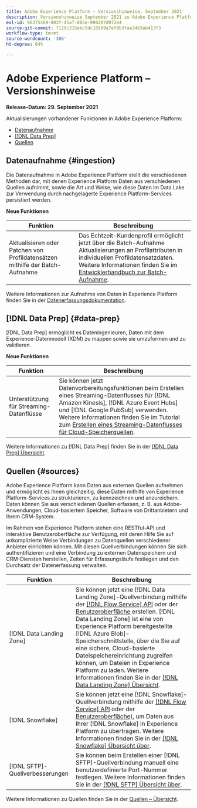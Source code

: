 ```yaml
---
title: Adobe Experience Platform – Versionshinweise, September 2021
description: Versionshinweise September 2021 zu Adobe Experience Platform.
exl-id: 96375409-803f-45af-805e-900207d972e4
source-git-commit: f129c215ebc5dc169b9a7ef9b3faa3463ab413f3
workflow-type: tm+mt
source-wordcount: '386'
ht-degree: 64%

---
```


# Adobe Experience Platform – Versionshinweise

**Release-Datum: 29. September 2021**

Aktualisierungen vorhandener Funktionen in Adobe Experience Platform:

- [Datenaufnahme](#ingestion)
- [[!DNL Data Prep]](#data-prep)
- [Quellen](#sources)

## Datenaufnahme {#ingestion}

Die Datenaufnahme in Adobe Experience Platform stellt die verschiedenen Methoden dar, mit denen Experience Platform Daten aus verschiedenen Quellen aufnimmt, sowie die Art und Weise, wie diese Daten im Data Lake zur Verwendung durch nachgelagerte Experience Platform-Services persistiert werden.

**Neue Funktionen**

| Funktion | Beschreibung |
|------- | -----------|
| Aktualisieren oder Patchen von Profildatensätzen mithilfe der Batch-Aufnahme | Das Echtzeit-Kundenprofil ermöglicht jetzt über die Batch-Aufnahme Aktualisierungen an Profilattributen in individuellen Profildatensatzdaten. Weitere Informationen finden Sie im [Entwicklerhandbuch zur Batch-Aufnahme](../../ingestion/batch-ingestion/api-overview.md). |

Weitere Informationen zur Aufnahme von Daten in Experience Platform finden Sie in der [Datenerfassungsdokumentation](../../ingestion/home.md).

## [!DNL Data Prep] {#data-prep}

[!DNL Data Prep] ermöglicht es Dateningenieuren, Daten mit dem Experience-Datenmodell (XDM) zu mappen sowie sie umzuformen und zu validieren.

**Neue Funktionen**

| Funktion | Beschreibung |
| --- | --- |
| Unterstützung für Streaming-Datenflüsse | Sie können jetzt Datenvorbereitungsfunktionen beim Erstellen eines Streaming-Datenflusses für [!DNL Amazon Kinesis], [!DNL Azure Event Hubs] und [!DNL Google PubSub] verwenden. Weitere Informationen finden Sie im Tutorial zum [Erstellen eines Streaming-Datenflusses für Cloud-Speicherquellen](../../sources/tutorials/ui/dataflow/streaming/cloud-storage-streaming.md). |

Weitere Informationen zu [!DNL Data Prep] finden Sie in der [[!DNL Data Prep] Übersicht](../../data-prep/home.md).

## Quellen {#sources}

Adobe Experience Platform kann Daten aus externen Quellen aufnehmen und ermöglicht es Ihnen gleichzeitig, diese Daten mithilfe von Experience Platform-Services zu strukturieren, zu kennzeichnen und anzureichern. Daten können Sie aus verschiedenen Quellen erfassen, z. B. aus Adobe-Anwendungen, Cloud-basiertem Speicher, Software von Drittanbietern und Ihrem CRM-System.

Im Rahmen von Experience Platform stehen eine RESTful-API und interaktive Benutzeroberfläche zur Verfügung, mit deren Hilfe Sie auf unkomplizierte Weise Verbindungen zu Datenquellen verschiedener Anbieter einrichten können. Mit diesen Quellverbindungen können Sie sich authentifizieren und eine Verbindung zu externen Datenspeichern und CRM-Diensten herstellen, Zeiten für Erfassungsläufe festlegen und den Durchsatz der Datenerfassung verwalten.

| Funktion | Beschreibung |
| --- | --- |
| [!DNL Data Landing Zone] | Sie können jetzt eine [!DNL Data Landing Zone]-Quellverbindung mithilfe der [[!DNL Flow Service] API](../../sources/tutorials/api/create/cloud-storage/data-landing-zone.md) oder der [Benutzeroberfläche](../../sources/tutorials/ui/create/cloud-storage/data-landing-zone.md) erstellen. [!DNL Data Landing Zone] ist eine von Experience Platform bereitgestellte [!DNL Azure Blob]-Speicherschnittstelle, über die Sie auf eine sichere, Cloud-basierte Dateispeichereinrichtung zugreifen können, um Dateien in Experience Platform zu laden. Weitere Informationen finden Sie in der [[!DNL Data Landing Zone] Übersicht](../../sources/connectors/cloud-storage/data-landing-zone.md). |
| [!DNL Snowflake] | Sie können jetzt eine [!DNL Snowflake]-Quellverbindung mithilfe der [[!DNL Flow Service] API](../../sources/tutorials/api/create/databases/snowflake.md) oder der [Benutzeroberfläche) &#x200B;](../../sources/tutorials/ui/create/databases/snowflake.md), um Daten aus Ihrer [!DNL Snowflake] in Experience Platform zu übertragen. Weitere Informationen finden Sie in der [[!DNL Snowflake] Übersicht über](../../sources/connectors/databases/snowflake.md). |
| [!DNL SFTP]-Quellverbesserungen | Sie können beim Erstellen einer [!DNL SFTP]-Quellverbindung manuell eine benutzerdefinierte Port-Nummer festlegen. Weitere Informationen finden Sie in der [[!DNL SFTP] Übersicht über](../../sources/connectors/cloud-storage/sftp.md). |

Weitere Informationen zu Quellen finden Sie in der [Quellen – Übersicht](../../sources/home.md).

